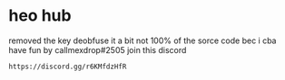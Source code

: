# heo hub
removed the key
deobfuse it a bit
not 100% of the sorce code bec i cba
have fun by callmexdrop#2505
join this discord
```
https://discord.gg/r6KMfdzHfR 
```
